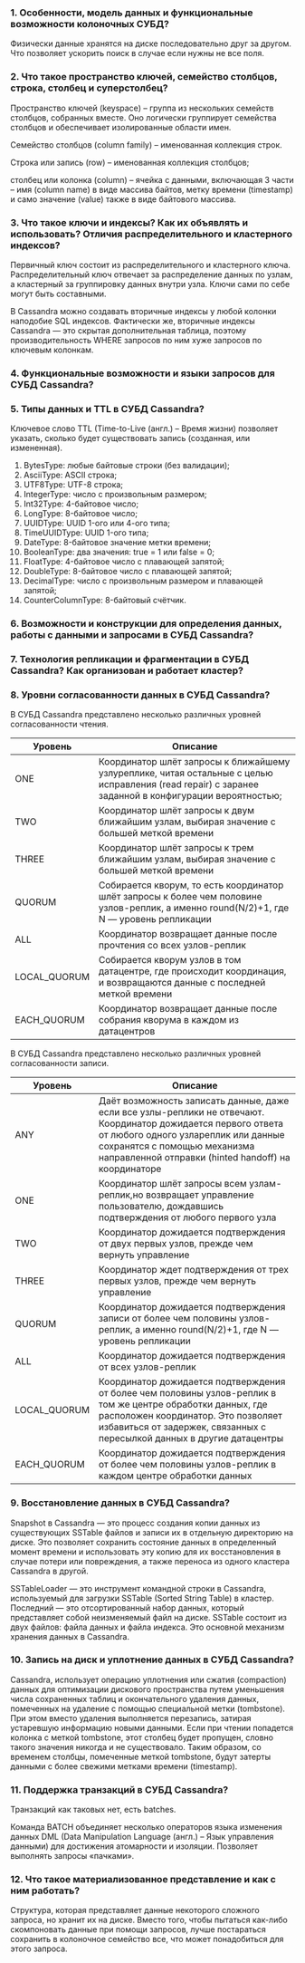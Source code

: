 ### 1. Особенности, модель данных и функциональные возможности колоночных СУБД?
Физически данные хранятся на диске последовательно друг за другом. Что позволяет ускорить поиск в случае если нужны не все поля.
### 2. Что такое пространство ключей, семейство столбцов, строка, столбец и суперстолбец?
Пространство ключей (keyspace) – группа из нескольких семейств столбцов, собранных вместе. Оно логически группирует семейства столбцов и обеспечивает изолированные области имен.

Семейство столбцов (column family) – именованная коллекция строк.

Строка или запись (row) – именованная коллекция столбцов;

столбец или колонка (column) – ячейка с данными, включающая 3 части – имя (column name) в виде массива байтов, метку времени (timestamp) и само значение (value) также в виде байтового массива.
### 3. Что такое ключи и индексы? Как их объявлять и использовать? Отличия распределительного и кластерного индексов?

Первичный ключ состоит из распределительного и кластерного ключа. Распределительный ключ отвечает за распределение данных по узлам, а кластерный за группировку данных внутри узла. Ключи сами по себе могут быть составными.

В Cassandra можно создавать вторичные индексы у любой колонки наподобие SQL индексов. Фактически же, вторичные индексы Cassandra — это скрытая дополнительная таблица, поэтому производительность WHERE запросов по ним хуже запросов по ключевым колонкам.

### 4. Функциональные возможности и языки запросов для СУБД Cassandra?

### 5. Типы данных и TTL в СУБД Cassandra?

Ключевое слово TTL (Time-to-Live (англ.) – Время жизни) позволяет указать, сколько будет существовать запись (созданная, или измененная).

1. BytesType: любые байтовые строки (без валидации);
2. AsciiType: ASCII строка;
3. UTF8Type: UTF-8 строка;
4. IntegerType: число с произвольным размером;
5. Int32Type: 4-байтовое число;
6. LongType: 8-байтовое число;
7. UUIDType: UUID 1-ого или 4-ого типа;
8. TimeUUIDType: UUID 1-ого типа;
9. DateType: 8-байтовое значение метки времени;
10. BooleanType: два значения: true = 1 или false = 0;
11. FloatType: 4-байтовое число с плавающей запятой;
12. DoubleType: 8-байтовое число с плавающей запятой;
13. DecimalType: число с произвольным размером и плавающей запятой;
14. CounterColumnType: 8-байтовый счётчик.

### 6. Возможности и конструкции для определения данных, работы с данными и запросами в СУБД Cassandra?

### 7. Технология репликации и фрагментации в СУБД Cassandra? Как организован и работает кластер?

### 8. Уровни согласованности данных в СУБД Cassandra?

В СУБД Cassandra представлено несколько различных уровней согласованности чтения.

| Уровень      | Описание                                                                                                                                             |
|--------------|------------------------------------------------------------------------------------------------------------------------------------------------------|
| ONE          | Координатор шлёт запросы к ближайшему узлуреплике, читая остальные с целью исправления (read repair) с заранее заданной в конфигурации вероятностью; |
| TWO          | Координатор шлёт запросы к двум ближайшим узлам, выбирая значение с большей меткой времени                                                           |
| THREE        | Координатор шлёт запросы к трем ближайшим узлам, выбирая значение с большей меткой времени                                                           |
| QUORUM       | Собирается кворум, то есть координатор шлёт запросы к более чем половине узлов-реплик, а именно round(N/2)+1, где N — уровень репликации             |
| ALL          | Координатор возвращает данные после прочтения со всех узлов-реплик                                                                                   |
| LOCAL_QUORUM | Собирается кворум узлов в том датацентре, где происходит координация, и возвращаются данные с последней меткой времени                               |
| EACH_QUORUM  | Координатор возвращает данные после собрания кворума в каждом из датацентров                                                                         |

В СУБД Cassandra представлено несколько различных уровней согласованности записи.

| Уровень      | Описание                                                                                                                                                                                                                                     |
|--------------|----------------------------------------------------------------------------------------------------------------------------------------------------------------------------------------------------------------------------------------------|
| ANY          | Даёт возможность записать данные, даже если все узлы-реплики не отвечают. Координатор дожидается первого ответа от любого одного узлареплик или данные сохранятся с помощью механизма направленной отправки (hinted handoff) на координаторе |
| ONE          | Координатор шлёт запросы всем узлам-реплик,но возвращает управление пользователю, дождавшись подтверждения от любого первого узла                                                                                                            |
| TWO          | Координатор дожидается подтверждения от двух первых узлов, прежде чем вернуть управление                                                                                                                                                     |
| THREE        | Координатор ждет подтверждения от трех первых узлов, прежде чем вернуть управление                                                                                                                                                           |
| QUORUM       | Координатор дожидается подтверждения записи от более чем половины узлов-реплик, а именно round(N/2)+1, где N — уровень репликации                                                                                                            |
| ALL          | Координатор дожидается подтверждения от всех узлов-реплик                                                                                                                                                                                    |
| LOCAL_QUORUM | Координатор дожидается подтверждения от более чем половины узлов-реплик в том же центре обработки данных, где расположен координатор. Это позволяет избавиться от задержек, связанных с пересылкой данных в другие датацентры                |
| EACH_QUORUM  | Координатор дожидается подтверждения от более чем половины узлов-реплик в каждом центре обработки данных                                                                                                                                     |

### 9. Восстановление данных в СУБД Cassandra?

Snapshot в Cassandra — это процесс создания копии данных из существующих SSTable файлов и записи их в отдельную директорию на диске. Это позволяет сохранить состояние данных в определенный момент времени и использовать эту копию для их восстановления в случае потери или повреждения, а также переноса из одного кластера Cassandra в другой.

SSTableLoader — это инструмент командной строки в Cassandra, используемый для загрузки SSTable (Sorted String Table) в кластер. Последний — это отсортированный набор данных, который представляет собой неизменяемый файл на диске. SSTable состоит из двух файлов: файла данных и файла индекса. Это основной механизм хранения данных в Cassandra.

### 10. Запись на диск и уплотнение данных в СУБД Cassandra?

Cassandra, использует операцию уплотнения или сжатия (compaction) данных для оптимизации дискового пространства путем уменьшения числа сохраненных таблиц и окончательного удаления данных, помеченных на удаление с помощью специальной метки (tombstone). При этом вместо удаления выполняется перезапись, затирая устаревшую информацию новыми данными. Если при чтении попадется колонка с меткой tombstone, этот столбец будет пропущен, словно такого значения никогда и не существовало. Таким образом, со временем столбцы, помеченные меткой tombstone, будут затерты данными с более свежими метками времени (timestamp).

### 11. Поддержка транзакций в СУБД Cassandra?

Транзакций как таковых нет, есть batches.

Команда BATCH объединяет несколько операторов языка изменения данных DML (Data Manipulation Language (англ.) – Язык управления данными) для достижения атомарности и изоляции. Позволяет выполнять запросы «пачками».

### 12. Что такое материализованное представление и как с ним работать?

Структура, которая представляет данные некоторого сложного запроса, но хранит их на диске. Вместо того, чтобы пытаться как-либо скомпоновать данные при помощи запросов, лучше постараться сохранить в колоночное семейство все, что может понадобиться для этого запроса.